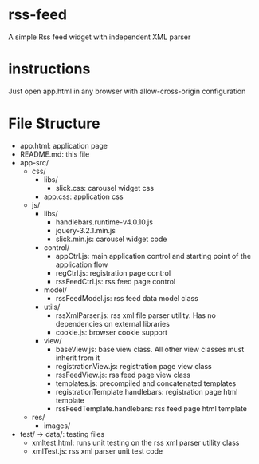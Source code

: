 # rss-feed
A simple Rss feed widget with independent XML parser

# instructions
Just open app.html in any browser with allow-cross-origin configuration

# File Structure
- app.html: application page
- README.md: this file
- app-src/
    - css/
        - libs/
            - slick.css: carousel widget css
        - app.css: application css
    - js/
        - libs/
            - handlebars.runtime-v4.0.10.js
            - jquery-3.2.1.min.js
            - slick.min.js: carousel widget code
        - control/
            - appCtrl.js: main application control and starting point of the application flow
            - regCtrl.js: registration page control
            - rssFeedCtrl.js: rss feed page control
        - model/
            - rssFeedModel.js: rss feed data model class
        - utils/
            - rssXmlParser.js: rss xml file parser utility. Has no dependencies on external libraries
            - cookie.js: browser cookie support
        - view/
            - baseView.js: base view class. All other view classes must inherit from it
            - registrationView.js: registration page view class
            - rssFeedView.js: rss feed page view class
            - templates.js: precompiled and concatenated templates
            - registrationTemplate.handlebars: registration page html template
            - rssFeedTemplate.handlebars: rss feed page html template
    - res/
        - images/
- test/
    -> data/: testing files
    - xmltest.html: runs unit testing on the rss xml parser utility class
    - xmlTest.js: rss xml parser unit test code

